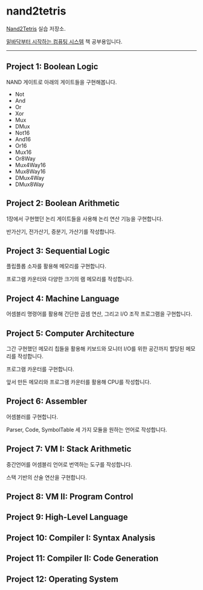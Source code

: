 # nand2tetris

[Nand2Tetris](https://www.nand2tetris.org/) 실습 저장소.

[밑바닥부터 시작하는 컴퓨팅 시스템](http://aladin.kr/p/Vflof) 책 공부용입니다.

---

## Project 1: Boolean Logic
NAND 게이트로 아래의 게이트들을 구현해봅니다.

- Not
- And
- Or
- Xor
- Mux
- DMux
- Not16
- And16
- Or16
- Mux16
- Or8Way
- Mux4Way16
- Mux8Way16
- DMux4Way
- DMux8Way

## Project 2: Boolean Arithmetic
1장에서 구현했던 논리 게이트들을 사용해 논리 연산 기능을 구현합니다.

반가산기, 전가산기, 증분기, 가산기를 작성합니다.

## Project 3: Sequential Logic
플립플롭 소자를 활용해 메모리를 구현합니다.

프로그램 카운터와 다양한 크기의 램 메모리를 작성합니다.

## Project 4: Machine Language
어셈블리 명령어를 활용해 간단한 곱셈 연산, 그리고 I/O 조작 프로그램을 구현합니다.

## Project 5: Computer Architecture
그간 구현했던 메모리 칩들을 활용해 키보드와 모니터 I/O를 위한 공간까지 할당된 메모리를 작성합니다.

프로그램 카운터를 구현합니다.

앞서 만든 메모리와 프로그램 카운터를 활용해 CPU를 작성합니다.

## Project 6: Assembler
어셈블러를 구현합니다.

Parser, Code, SymbolTable 세 가지 모듈을 원하는 언어로 작성합니다.

## Project 7: VM I: Stack Arithmetic
중간언어를 어셈블리 언어로 번역하는 도구를 작성합니다.

스택 기반의 산술 연산을 구현합니다.

## Project 8: VM II: Program Control


## Project 9: High-Level Language


## Project 10: Compiler I: Syntax Analysis


## Project 11: Compiler II: Code Generation


## Project 12: Operating System


